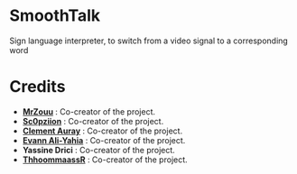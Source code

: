 # SmoothTalk
Sign language interpreter, to switch from a video signal to a corresponding word

#  Credits
* [**MrZouu**](https://github.com/MrZouu) : Co-creator of the project.
* [**Sc0pziion**](https://github.com/sc0pziion) : Co-creator of the project.
* [**Clement Auray**](https://github.com/Clementauray) : Co-creator of the project.
* [**Evann Ali-Yahia**](https://github.com/EvannAyh) : Co-creator of the project.
* **Yassine Drici** : Co-creator of the project.
* [**ThhoommaassR**](https://github.com/ThhoommaassR) : Co-creator of the project.
